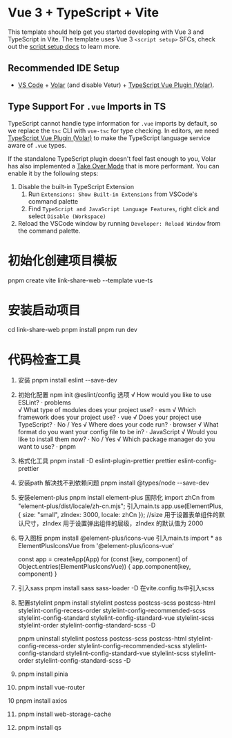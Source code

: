 # Vue 3 + TypeScript + Vite

This template should help get you started developing with Vue 3 and TypeScript in Vite. The template uses Vue 3 `<script setup>` SFCs, check out the [script setup docs](https://v3.vuejs.org/api/sfc-script-setup.html#sfc-script-setup) to learn more.

## Recommended IDE Setup

- [VS Code](https://code.visualstudio.com/) + [Volar](https://marketplace.visualstudio.com/items?itemName=Vue.volar) (and disable Vetur) + [TypeScript Vue Plugin (Volar)](https://marketplace.visualstudio.com/items?itemName=Vue.vscode-typescript-vue-plugin).

## Type Support For `.vue` Imports in TS

TypeScript cannot handle type information for `.vue` imports by default, so we replace the `tsc` CLI with `vue-tsc` for type checking. In editors, we need [TypeScript Vue Plugin (Volar)](https://marketplace.visualstudio.com/items?itemName=Vue.vscode-typescript-vue-plugin) to make the TypeScript language service aware of `.vue` types.

If the standalone TypeScript plugin doesn't feel fast enough to you, Volar has also implemented a [Take Over Mode](https://github.com/johnsoncodehk/volar/discussions/471#discussioncomment-1361669) that is more performant. You can enable it by the following steps:

1. Disable the built-in TypeScript Extension
   1. Run `Extensions: Show Built-in Extensions` from VSCode's command palette
   2. Find `TypeScript and JavaScript Language Features`, right click and select `Disable (Workspace)`
2. Reload the VSCode window by running `Developer: Reload Window` from the command palette.

# 初始化创建项目模板
pnpm create vite link-share-web --template vue-ts
# 安装启动项目
cd link-share-web
pnpm install
pnpm run dev

# 代码检查工具
1. 安装 
   pnpm install eslint --save-dev
2. 初始化配置
   npm init @eslint/config
   选项
   √ How would you like to use ESLint? · problems    
   √ What type of modules does your project use? · esm
   √ Which framework does your project use? · vue
   √ Does your project use TypeScript? · No / Yes
   √ Where does your code run? · browser
   √ What format do you want your config file to be in? · JavaScript
   √ Would you like to install them now? · No / Yes
   √ Which package manager do you want to use? · pnpm
3. 格式化工具
   pnpm install -D eslint-plugin-prettier prettier eslint-config-prettier
4. 安装path 解决找不到依赖问题
   pnpm install @types/node --save-dev
5. 安装element-plus
   pnpm install element-plus
   国际化
   import zhCn from "element-plus/dist/locale/zh-cn.mjs";
   引入main.ts
   app.use(ElementPlus, { size: "small", zIndex: 3000, locale: zhCn }); //size 用于设置表单组件的默认尺寸，zIndex 用于设置弹出组件的层级，zIndex 的默认值为 2000
6. 导入图标
   pnpm install @element-plus/icons-vue
   引入main.ts
   import * as ElementPlusIconsVue from '@element-plus/icons-vue'

   const app = createApp(App)
   for (const [key, component] of Object.entries(ElementPlusIconsVue)) {
   app.component(key, component)
   }
6. 引入sass
   pnpm install sass sass-loader -D
   在vite.config.ts中引入scss
7. 配置stylelint
   pnpm install stylelint postcss postcss-scss postcss-html stylelint-config-recess-order stylelint-config-recommended-scss stylelint-config-standard stylelint-config-standard-vue stylelint-scss stylelint-order stylelint-config-standard-scss -D

   pnpm uninstall stylelint postcss postcss-scss postcss-html stylelint-config-recess-order stylelint-config-recommended-scss stylelint-config-standard stylelint-config-standard-vue stylelint-scss stylelint-order stylelint-config-standard-scss -D
8. pnpm install pinia

9. pnpm install vue-router

10 pnpm install axios

11.  pnpm install web-storage-cache

12. pnpm install qs




   


